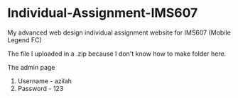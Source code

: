 # Individual-Assignment-IMS607 
My advanced web design individual assignment website for IMS607 (Mobile Legend FC)

The file I uploaded in a .zip because I don't know how to make folder here.

The admin page

1) Username - azilah
2) Password - 123
